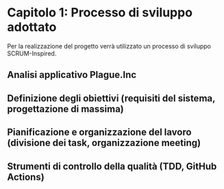 # Capitolo 1: Processo di sviluppo adottato

Per la realizzazione del progetto verrà utilizzato un processo di sviluppo SCRUM-Inspired. 

## Analisi applicativo Plague.Inc

## Definizione degli obiettivi (requisiti del sistema, progettazione di massima)

## Pianificazione e organizzazione del lavoro (divisione dei task, organizzazione meeting)

## Strumenti di controllo della qualità (TDD, GitHub Actions)
